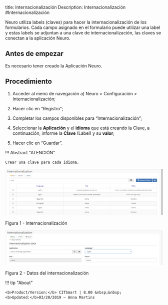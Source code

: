 title: Internacionalización
Description: Internacionalización
#Internacionalización

Neuro utiliza labels (claves) para hacer la internacionalización de los formularios. Cada campo asignado en el formulario puede utilizar una label y estas labels se adjuntan a una clave de internacionalización, las claves se conectan a la aplicación Neuro.

Antes de empezar
--------------

Es necesario tener creado la Aplicación Neuro.

Procedimiento
------------

1.  Acceder al menú de navegación a)	Neuro > Configuración > Internacionalización;

2.  Hacer clic en “Registro";

3.  Completar los campos disponibles para “Internacionalización”;

4.  Seleccionar la **Aplicación** y el **idioma** que está creando la Clave, a continuación, informe la **Clave** (Label) y su **valor**;

5.  Hacer clic en “Guardar”.


!!! Abstract "ATENCIÓN"

    Crear una clave para cada idioma.


![internationalization](images/neuro-5.png)

Figura 1 - Internacionalización


![internationalization](images/neuro-6.png)

Figura 2 - Datos del internacionalización


!!! tip "About"

    <b>Product/Version:</b> CITSmart | 8.00 &nbsp;&nbsp;
    <b>Updated:</b>03/20/2019 – Anna Martins
